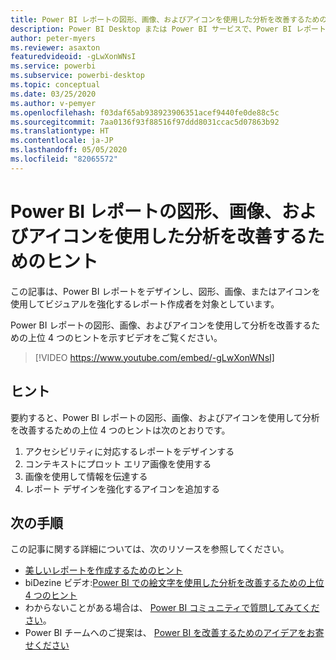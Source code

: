 ```yaml
---
title: Power BI レポートの図形、画像、およびアイコンを使用した分析を改善するためのヒント
description: Power BI Desktop または Power BI サービスで、Power BI レポート ビジュアルの図形、画像、およびアイコンを使用して分析を改善するための 4 つのヒント。
author: peter-myers
ms.reviewer: asaxton
featuredvideoid: -gLwXonWNsI
ms.service: powerbi
ms.subservice: powerbi-desktop
ms.topic: conceptual
ms.date: 03/25/2020
ms.author: v-pemyer
ms.openlocfilehash: f03daf65ab938923906351acef9440fe0de88c5c
ms.sourcegitcommit: 7aa0136f93f88516f97ddd8031ccac5d07863b92
ms.translationtype: HT
ms.contentlocale: ja-JP
ms.lasthandoff: 05/05/2020
ms.locfileid: "82065572"
---
```

# <a name="tips-to-improve-analysis-with-shapes-images-and-icons-in-power-bi-reports"></a>Power BI レポートの図形、画像、およびアイコンを使用した分析を改善するためのヒント

この記事は、Power BI レポートをデザインし、図形、画像、またはアイコンを使用してビジュアルを強化するレポート作成者を対象としています。

Power BI レポートの図形、画像、およびアイコンを使用して分析を改善するための上位 4 つのヒントを示すビデオをご覧ください。

> [!VIDEO https://www.youtube.com/embed/-gLwXonWNsI]

## <a name="tips"></a>ヒント

要約すると、Power BI レポートの図形、画像、およびアイコンを使用して分析を改善するための上位 4 つのヒントは次のとおりです。

1. アクセシビリティに対応するレポートをデザインする
1. コンテキストにプロット エリア画像を使用する
1. 画像を使用して情報を伝達する
1. レポート デザインを強化するアイコンを追加する

## <a name="next-steps"></a>次の手順

この記事に関する詳細については、次のリソースを参照してください。

- [美しいレポートを作成するためのヒント](../desktop-tips-and-tricks-for-creating-reports.md)
- biDezine ビデオ:[Power BI での絵文字を使用した分析を改善するための上位 4 つのヒント](https://www.youtube.com/watch?v=-gLwXonWNsI)
- わからないことがある場合は、 [Power BI コミュニティで質問してみてください](https://community.powerbi.com/)。
- Power BI チームへのご提案は、 [Power BI を改善するためのアイデアをお寄せください](https://ideas.powerbi.com/)
